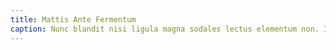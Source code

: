 ```yaml
---
title: Mattis Ante Fermentum
caption: Nunc blandit nisi ligula magna sodales lectus elementum non. Integer id venenatis velit.
---
```

